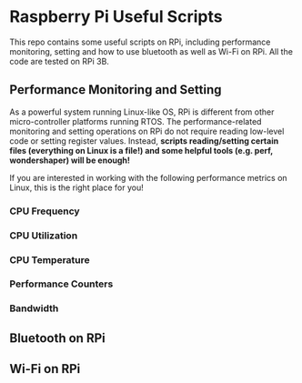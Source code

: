 # Raspberry Pi Useful Scripts

This repo contains some useful scripts on RPi, including performance monitoring, setting and how to use bluetooth as well as Wi-Fi on RPi. All the code are tested on RPi 3B.

## Performance Monitoring and Setting

As a powerful system running Linux-like OS, RPi is different from other micro-controller platforms running RTOS. The performance-related monitoring and setting operations on RPi do not require reading low-level code or setting register values. Instead, **scripts reading/setting certain files (everything on Linux is a file!) and some helpful tools (e.g. perf, wondershaper) will be enough!**

If you are interested in working with the following performance metrics on Linux, this is the right place for you!

### CPU Frequency

### CPU Utilization

### CPU Temperature

### Performance Counters

### Bandwidth

## Bluetooth on RPi

## Wi-Fi on RPi


